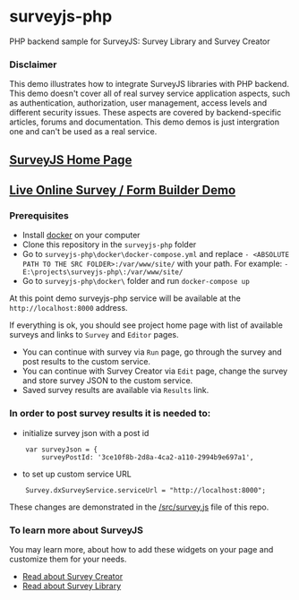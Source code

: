 # surveyjs-php
PHP backend sample for SurveyJS: Survey Library and Survey Creator


### Disclaimer
This demo illustrates how to integrate SurveyJS libraries with PHP backend. This demo doesn't cover all of real survey service application aspects, such as authentication, authorization, user management, access levels and different security issues. These aspects are covered by backend-specific articles, forums and documentation. This demo demos is just intergration one and can't be used as a real service.

## [SurveyJS Home Page](https://surveyjs.io/Examples/Service/)

## [Live Online Survey / Form Builder Demo](https://surveyjs-php.herokuapp.com/)


### Prerequisites
- Install [docker](https://www.docker.com/) on your computer
- Clone this repository in the `surveyjs-php` folder
- Go to `surveyjs-php\docker\docker-compose.yml` and replace `- <ABSOLUTE PATH TO THE SRC FOLDER>:/var/www/site/` with your path.
  For example: `- E:\projects\surveyjs-php\:/var/www/site/`
- Go to `surveyjs-php\docker\` folder and run `docker-compose up`

At this point demo surveyjs-php service will be available at the `http://localhost:8000` address.

If everything is ok, you should see project home page with list of available surveys and links to `Survey` and `Editor` pages.
- You can continue with survey via `Run` page, go through the survey and post results to the custom service.
- You can continue with Survey Creator via `Edit` page, change the survey and store survey JSON to the custom service.
- Saved survey results are available via `Results` link.


### In order to post survey results it is needed to:
- initialize survey json with a post id
```
    var surveyJson = {
        surveyPostId: '3ce10f8b-2d8a-4ca2-a110-2994b9e697a1',
```
- to set up custom service URL
```
    Survey.dxSurveyService.serviceUrl = "http://localhost:8000";
```
These changes are demonstrated in the [/src/survey.js](https://github.com/surveyjs/surveyjs-php/blob/master/src/survey.js) file of this repo.

### To learn more about SurveyJS

You may learn more, about how to add these widgets on your page and customize them for your needs.

- [Read about Survey Creator](https://surveyjs.io/Documentation/Builder/?id=Survey-Builder-Overview) 
- [Read about Survey Library](https://surveyjs.io/Documentation/Library/?id=LibraryOverview)
